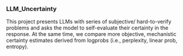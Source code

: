 ### LLM_Uncertainty

This project presents LLMs with series of subjective/ hard-to-verify problems and asks the model to self-evaluate their certainty in the response. At the same time, we compare more objective, mechanistic certainty estimates derived from logprobs (i.e., perplexity, linear prob, entropy). 

